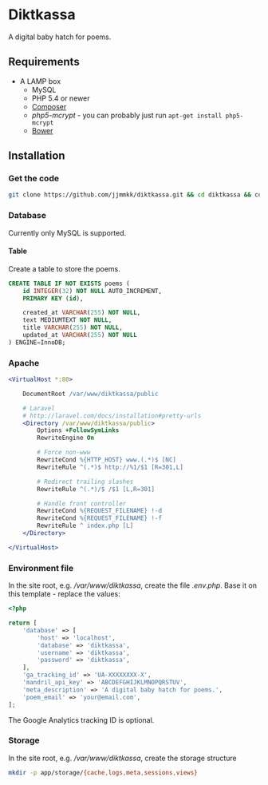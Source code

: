 # Diktkassa

A digital baby hatch for poems.

## Requirements

* A LAMP box
	* MySQL
	* PHP 5.4 or newer
	* [Composer](https://getcomposer.org)
	* _php5-mcrypt_ - you can probably just run `apt-get install php5-mcrypt`
	* [Bower](http://bower.io)

## Installation

### Get the code

```bash
git clone https://github.com/jjmmkk/diktkassa.git && cd diktkassa && composer install && npm install && bower install && grunt build
```

### Database

Currently only MySQL is supported.

#### Table

Create a table to store the poems.

```sql
CREATE TABLE IF NOT EXISTS poems (
	id INTEGER(32) NOT NULL AUTO_INCREMENT,
	PRIMARY KEY (id),

	created_at VARCHAR(255) NOT NULL,
	text MEDIUMTEXT NOT NULL,
	title VARCHAR(255) NOT NULL,
	updated_at VARCHAR(255) NOT NULL
) ENGINE=InnoDB;
```

### Apache

```apache
<VirtualHost *:80>

	DocumentRoot /var/www/diktkassa/public

	# Laravel
	# http://laravel.com/docs/installation#pretty-urls
	<Directory /var/www/diktkassa/public>
		Options +FollowSymLinks
		RewriteEngine On

		# Force non-www
		RewriteCond %{HTTP_HOST} www.(.*)$ [NC]
		RewriteRule ^(.*)$ http://%1/$1 [R=301,L]

		# Redirect trailing slashes
		RewriteRule ^(.*)/$ /$1 [L,R=301]

		# Handle front controller
		RewriteCond %{REQUEST_FILENAME} !-d
		RewriteCond %{REQUEST_FILENAME} !-f
		RewriteRule ^ index.php [L]
	</Directory>

</VirtualHost>
```

### Environment file

In the site root, e.g. _/var/www/diktkassa_, create the file _.env.php_. Base it on this template - replace the values:

```php
<?php

return [
	'database' => [
		'host' => 'localhost',
		'database' => 'diktkassa',
		'username' => 'diktkassa',
		'password' => 'diktkassa',
	],
	'ga_tracking_id' => 'UA-XXXXXXXX-X',
	'mandril_api_key' => 'ABCDEFGHIJKLMNOPQRSTUV',
	'meta_description' => 'A digital baby hatch for poems.',
	'poem_email' => 'your@email.com',
];
```

The Google Analytics tracking ID is optional.

### Storage

In the site root, e.g. _/var/www/diktkassa_, create the storage structure

```bash
mkdir -p app/storage/{cache,logs,meta,sessions,views}
```
